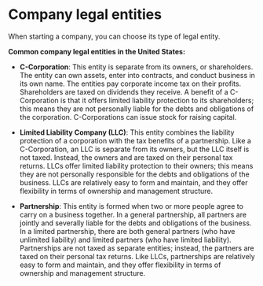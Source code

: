 # Company legal entities

When starting a company, you can choose its type of legal entity. 

**Common company legal entities in the United States:**

* **C-Corporation**: This entity is separate from its owners, or shareholders. The entity can own assets, enter into contracts, and conduct business in its own name. The entities pay corporate income tax on their profits. Shareholders are taxed on dividends they receive. A benefit of a C-Corporation is that it offers limited liability protection to its shareholders; this means they are not personally liable for the debts and obligations of the corporation. C-Corporations can issue stock for raising capital.

* **Limited Liability Company (LLC)**: This entity combines the liability protection of a corporation with the tax benefits of a partnership. Like a C-Corporation, an LLC is separate from its owners, but the LLC itself is not taxed. Instead, the owners and are taxed on their personal tax returns. LLCs offer limited liability protection to their owners; this means they are not personally responsible for the debts and obligations of the business. LLCs are relatively easy to form and maintain, and they offer flexibility in terms of ownership and management structure.

* **Partnership**: This entity is formed when two or more people agree to carry on a business together. In a general partnership, all partners are jointly and severally liable for the debts and obligations of the business. In a limited partnership, there are both general partners (who have unlimited liability) and limited partners (who have limited liability). Partnerships are not taxed as separate entities; instead, the partners are taxed on their personal tax returns. Like LLCs, partnerships are relatively easy to form and maintain, and they offer flexibility in terms of ownership and management structure.
